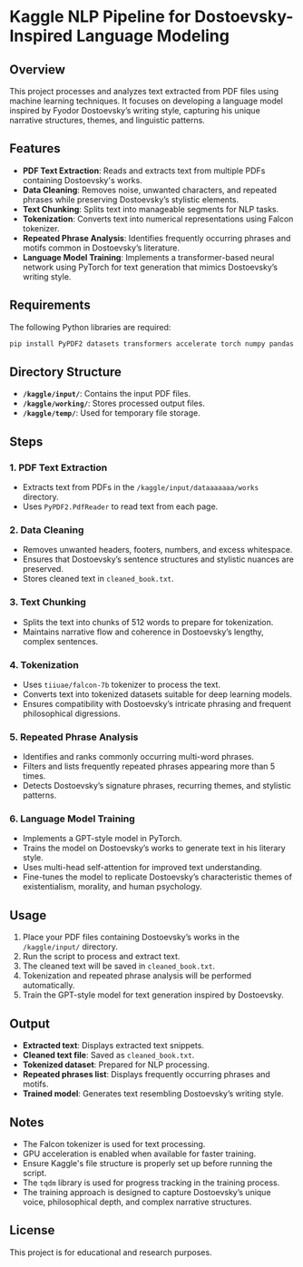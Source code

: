 # Kaggle NLP Pipeline for Dostoevsky-Inspired Language Modeling

## Overview
This project processes and analyzes text extracted from PDF files using machine learning techniques. It focuses on developing a language model inspired by Fyodor Dostoevsky’s writing style, capturing his unique narrative structures, themes, and linguistic patterns.

## Features
- **PDF Text Extraction**: Reads and extracts text from multiple PDFs containing Dostoevsky's works.
- **Data Cleaning**: Removes noise, unwanted characters, and repeated phrases while preserving Dostoevsky’s stylistic elements.
- **Text Chunking**: Splits text into manageable segments for NLP tasks.
- **Tokenization**: Converts text into numerical representations using Falcon tokenizer.
- **Repeated Phrase Analysis**: Identifies frequently occurring phrases and motifs common in Dostoevsky’s literature.
- **Language Model Training**: Implements a transformer-based neural network using PyTorch for text generation that mimics Dostoevsky’s writing style.

## Requirements
The following Python libraries are required:

```bash
pip install PyPDF2 datasets transformers accelerate torch numpy pandas matplotlib tqdm
```

## Directory Structure
- **`/kaggle/input/`**: Contains the input PDF files.
- **`/kaggle/working/`**: Stores processed output files.
- **`/kaggle/temp/`**: Used for temporary file storage.

## Steps

### 1. PDF Text Extraction
- Extracts text from PDFs in the `/kaggle/input/dataaaaaaa/works` directory.
- Uses `PyPDF2.PdfReader` to read text from each page.

### 2. Data Cleaning
- Removes unwanted headers, footers, numbers, and excess whitespace.
- Ensures that Dostoevsky’s sentence structures and stylistic nuances are preserved.
- Stores cleaned text in `cleaned_book.txt`.

### 3. Text Chunking
- Splits the text into chunks of 512 words to prepare for tokenization.
- Maintains narrative flow and coherence in Dostoevsky’s lengthy, complex sentences.

### 4. Tokenization
- Uses `tiiuae/falcon-7b` tokenizer to process the text.
- Converts text into tokenized datasets suitable for deep learning models.
- Ensures compatibility with Dostoevsky’s intricate phrasing and frequent philosophical digressions.

### 5. Repeated Phrase Analysis
- Identifies and ranks commonly occurring multi-word phrases.
- Filters and lists frequently repeated phrases appearing more than 5 times.
- Detects Dostoevsky’s signature phrases, recurring themes, and stylistic patterns.

### 6. Language Model Training
- Implements a GPT-style model in PyTorch.
- Trains the model on Dostoevsky’s works to generate text in his literary style.
- Uses multi-head self-attention for improved text understanding.
- Fine-tunes the model to replicate Dostoevsky’s characteristic themes of existentialism, morality, and human psychology.

## Usage
1. Place your PDF files containing Dostoevsky’s works in the `/kaggle/input/` directory.
2. Run the script to process and extract text.
3. The cleaned text will be saved in `cleaned_book.txt`.
4. Tokenization and repeated phrase analysis will be performed automatically.
5. Train the GPT-style model for text generation inspired by Dostoevsky.

## Output
- **Extracted text**: Displays extracted text snippets.
- **Cleaned text file**: Saved as `cleaned_book.txt`.
- **Tokenized dataset**: Prepared for NLP processing.
- **Repeated phrases list**: Displays frequently occurring phrases and motifs.
- **Trained model**: Generates text resembling Dostoevsky’s writing style.

## Notes
- The Falcon tokenizer is used for text processing.
- GPU acceleration is enabled when available for faster training.
- Ensure Kaggle's file structure is properly set up before running the script.
- The `tqdm` library is used for progress tracking in the training process.
- The training approach is designed to capture Dostoevsky’s unique voice, philosophical depth, and complex narrative structures.

## License
This project is for educational and research purposes.

